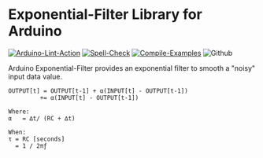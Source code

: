 # Exponential-Filter Library for Arduino

[![Arduino-Lint-Action](https://github.com/MicroBeaut/Exponential-Filter/actions/workflows/Arduino-Lint-Action.yml/badge.svg)](https://github.com/MicroBeaut/Exponential-Filter/actions/workflows/Arduino-Lint-Action.yml)
[![Spell-Check](https://github.com/MicroBeaut/Exponential-Filter/actions/workflows/Spell-Check.yml/badge.svg)](https://github.com/MicroBeaut/Exponential-Filter/actions/workflows/Spell-Check.yml)
[![Compile-Examples](https://github.com/MicroBeaut/Exponential-Filter/actions/workflows/Compile-Examples.yml/badge.svg)](https://github.com/MicroBeaut/Exponential-Filter/actions/workflows/Compile-Examples.yml)
![Github](https://img.shields.io/github/v/release/MicroBeaut/Exponential-Filter)


Arduino Exponential-Filter provides an exponential filter to smooth a "noisy" input data value.

```
OUTPUT[t] = OUTPUT[t-1] + α(INPUT[t] - OUTPUT[t-1])
         += α(INPUT[t] - OUTPUT[t-1])

Where:
α   = ∆t/ (RC + ∆t)

When:
τ = RC [seconds]
  = 1 / 2πƒ
```